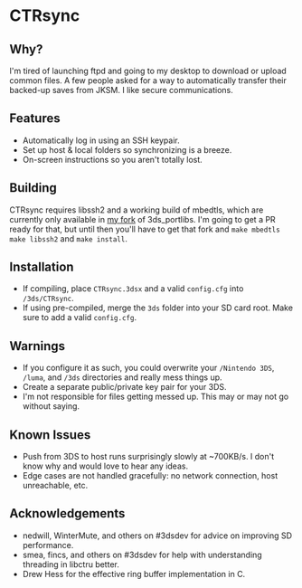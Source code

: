# CTRsync

## Why?
I'm tired of launching ftpd and going to my desktop to download or upload common files. A few people asked for a way to automatically transfer their backed-up saves from JKSM. I like secure communications.

## Features
* Automatically log in using an SSH keypair.
* Set up host & local folders so synchronizing is a breeze.
* On-screen instructions so you aren't totally lost.

## Building
CTRsync requires libssh2 and a working build of mbedtls, which are currently only available in [my fork](https://github.com/smartperson/3ds_portlibs/tree/libssh2) of 3ds_portlibs. I'm going to get a PR ready for that, but until then you'll have to get that fork and `make mbedtls` `make libssh2` and `make install`.

## Installation
* If compiling, place `CTRsync.3dsx` and a valid `config.cfg` into `/3ds/CTRsync`.
* If using pre-compiled, merge the `3ds` folder into your SD card root. Make sure to add a valid `config.cfg`.

## Warnings
* If you configure it as such, you could overwrite your `/Nintendo 3DS`, `/luma`, and `/3ds` directories and really mess things up.
* Create a separate public/private key pair for your 3DS.
* I'm not responsible for files getting messed up. This may or may not go without saying.

## Known Issues
* Push from 3DS to host runs surprisingly slowly at ~700KB/s. I don't know why and would love to hear any ideas.
* Edge cases are not handled gracefully: no network connection, host unreachable, etc.

## Acknowledgements
* nedwill, WinterMute, and others on #3dsdev for advice on improving SD performance.
* smea, fincs, and others on #3dsdev for help with understanding threading in libctru better.
* Drew Hess for the effective ring buffer implementation in C.
